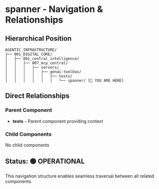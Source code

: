 # spanner - Navigation & Relationships

## Hierarchical Position

```
AGENTIC_INFRASTRUCTURE/
├── 001_DIGITAL_CORE/
│   ├── 001_central_intelligence/
│   │   ├── 007_mcp_central/
│   │   │   ├── servers/
│   │   │   │   ├── genai-toolbox/
│   │   │   │   │   ├── tests/
│   │   │   │   │   │   └── spanner/ [📍 YOU ARE HERE]

```

## Direct Relationships

### Parent Component
- **tests** - Parent component providing context

### Child Components
No child components

## Status: 🟢 OPERATIONAL

This navigation structure enables seamless traversal between all related components.
